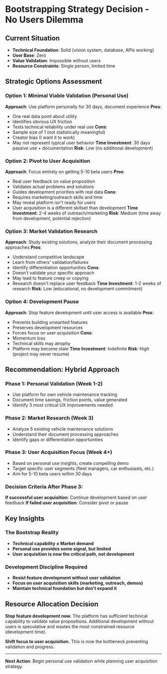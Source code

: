 # Bootstrapping Strategy Decision - No Users Dilemma

## Current Situation
- **Technical Foundation**: Solid (vision system, database, APIs working)
- **User Base**: Zero
- **Value Validation**: Impossible without users
- **Resource Constraints**: Single person, limited time

## Strategic Options Assessment

### Option 1: Minimal Viable Validation (Personal Use)
**Approach**: Use platform personally for 30 days, document experience
**Pros**: 
- One real data point about utility
- Identifies obvious UX friction
- Tests technical reliability under real use
**Cons**: 
- Sample size of 1 (not statistically meaningful)
- Creator bias (I want it to work)
- May not represent typical user behavior
**Time Investment**: 30 days passive use + documentation
**Risk**: Low (no additional development)

### Option 2: Pivot to User Acquisition
**Approach**: Focus entirely on getting 5-10 beta users
**Pros**: 
- Real user feedback on value proposition
- Validates actual problems and solutions
- Guides development priorities with real data
**Cons**: 
- Requires marketing/outreach skills and time
- May reveal platform isn't ready for users
- User acquisition is a different skillset than development
**Time Investment**: 2-4 weeks of outreach/marketing
**Risk**: Medium (time away from development, potential rejection)

### Option 3: Market Validation Research
**Approach**: Study existing solutions, analyze their document processing approaches
**Pros**: 
- Understand competitive landscape
- Learn from others' validation/failures
- Identify differentiation opportunities
**Cons**: 
- Doesn't validate your specific approach
- May lead to feature creep or copying
- Research doesn't replace user feedback
**Time Investment**: 1-2 weeks of research
**Risk**: Low (educational, no development commitment)

### Option 4: Development Pause
**Approach**: Stop feature development until user access is available
**Pros**: 
- Prevents building unwanted features
- Preserves development resources
- Forces focus on user acquisition
**Cons**: 
- Momentum loss
- Technical skills may atrophy
- Platform may become stale
**Time Investment**: Indefinite
**Risk**: High (project may never resume)

## Recommendation: Hybrid Approach

### Phase 1: Personal Validation (Week 1-2)
- Use platform for own vehicle maintenance tracking
- Document time savings, friction points, value generated
- Identify 3 most critical UX improvements needed

### Phase 2: Market Research (Week 3)
- Analyze 5 existing vehicle maintenance solutions
- Understand their document processing approaches
- Identify gaps or differentiation opportunities

### Phase 3: User Acquisition Focus (Week 4+)
- Based on personal use insights, create compelling demo
- Target specific user segments (fleet managers, car enthusiasts, etc.)
- Aim for 5-10 beta users within 30 days

### Decision Criteria After Phase 3:
**If successful user acquisition**: Continue development based on user feedback
**If failed user acquisition**: Consider pivot or pause

## Key Insights

### The Bootstrap Reality
- **Technical capability ≠ Market demand**
- **Personal use provides some signal, but limited**
- **User acquisition is now the critical path, not development**

### Development Discipline Required
- **Resist feature development without user validation**
- **Focus on user acquisition skills (marketing, outreach, demos)**
- **Maintain technical foundation but don't expand it**

## Resource Allocation Decision

**Stop feature development now.** The platform has sufficient technical capability to validate value propositions. Additional development without users is speculative and wastes the most constrained resource (development time).

**Shift focus to user acquisition.** This is now the bottleneck preventing validation and progress.

---

**Next Action**: Begin personal use validation while planning user acquisition strategy.
